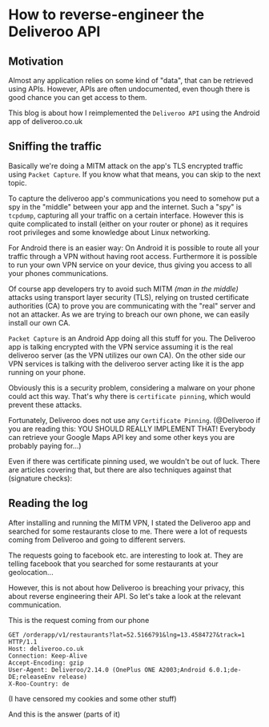 # How to reverse-engineer the Deliveroo API
## Motivation
Almost any application relies on some kind of "data", that can be retrieved using APIs.
However, APIs are often undocumented, even though there is good chance you can get access to them.

This blog is about how I reimplemented the `Deliveroo API` using the Android app of deliveroo.co.uk

## Sniffing the traffic
Basically we're doing a MITM attack on the app's TLS encrypted traffic using `Packet Capture`. If you know what that means, you can skip to the next topic.

To capture the deliveroo app's communications you need to somehow put a spy in the "middle" between your app and the internet.
Such a "spy" is `tcpdump`, capturing all your traffic on a certain interface.
However this is quite complicated to install (either on your router or phone) as it requires root privileges and some knowledge about Linux networking.

For Android there is an easier way: On Android it is possible to route all your traffic through a VPN without having root access.
Furthermore it is possible to run your own VPN service on your device, thus giving you access to all your phones communications.

Of course app developers try to avoid such MITM _(man in the middle)_ attacks using transport layer security (TLS), relying on trusted certificate authorities (CA) to prove you are communicating with the "real" server and not an attacker.
As we are trying to breach our own phone, we can easily install our own CA.

`Packet Capture` is an Android App doing all this stuff for you. The Deliveroo app is talking encrypted with the VPN service assuming it is the real deliveroo server (as the VPN utilizes our own CA). On the other side our VPN services is talking with the deliveroo server acting like it is the app running on your phone.

Obviously this is a security problem, considering a malware on your phone could act this way. That's why there is `certificate pinning`, which would prevent these attacks.

Fortunately, Deliveroo does not use any `Certificate Pinning`. (@Deliveroo if you are reading this: YOU SHOULD REALLY IMPLEMENT THAT! Everybody can retrieve your Google Maps API key and some other keys you are probably paying for...)

Even if there was certificate pinning used, we wouldn't be out of luck. There are articles covering that, but there are also techniques against that (signature checks):


## Reading the log
After installing and running the MITM VPN, I stated the Deliveroo app and searched for some restaurants close to me.
There were a lot of requests coming from Deliveroo and going to different servers.

The requests going to facebook etc. are interesting to look at. They are telling facebook that you searched for some restaurants at your geolocation...

However, this is not about how Deliveroo is breaching your privacy, this about reverse engineering their API. So let's take a look at the relevant communication.

This is the request coming from our phone
```
GET /orderapp/v1/restaurants?lat=52.5166791&lng=13.4584727&track=1 HTTP/1.1
Host: deliveroo.co.uk
Connection: Keep-Alive
Accept-Encoding: gzip
User-Agent: Deliveroo/2.14.0 (OnePlus ONE A2003;Android 6.0.1;de-DE;releaseEnv release)
X-Roo-Country: de
```
(I have censored my cookies and some other stuff)

And this is the answer (parts of it)
```json
